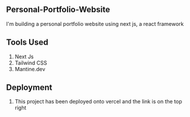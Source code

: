 ## Personal-Portfolio-Website

I'm building a personal portfolio website using next js, a react framework

## Tools Used
1. Next Js
2. Tailwind CSS
3. Mantine.dev

## Deployment
1. This project has been deployed onto vercel and the link is on the top right 